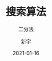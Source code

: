 ---
layout:     post                    # 使用的布局（不需要改）
title:      搜索算法   				# 标题 
subtitle:   二分法 					#副标题
date:       2021-01-16              # 时间
author:     新宇                     # 作者
header-img: img/post-bg-2015.jpg    #这篇文章标题背景图片
catalog: true                       # 是否归档
tags:                               #标签
    - 数据结构&算法
---